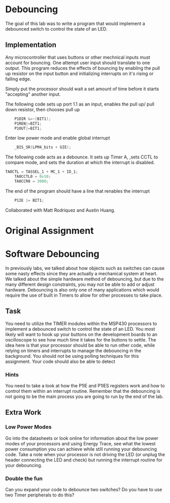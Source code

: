 # Debouncing

The goal of this lab was to write a program that would implement a debounced switch to control the state of an LED.
## Implementation

Any microcontroller that uses buttons or other mechnical inputs must account for bouncing. One attempt user input should translate to one output. This program reduces the effects of bouncing by enabling the pull up resistor on the input button and initializing interrupts on it's rising or falling edge. 

Simply put the processor should wait a set amount of time before it starts "accepting" another input. 


The following code sets up port 1.1 as an input, enables the pull up/ pull down resistor, then chooses pull up
```c
	P1DIR &=~(BIT1); 
	P1REN|=BIT1;
	P1OUT|=BIT1; 

```

Enter low power mode and enable global interrupt
```c
	_BIS_SR(LPM4_bits + GIE); 

```
The following code acts as a debounce. It sets up Timer A, ,sets CCTL to compare mode, and sets the duration at which the interrupt is disabled. 
```c
TA0CTL = TASSEL_1 + MC_1 + ID_1; 
    TA0CCTL0 = 0x10; 
    TA0CCR0 = 3000;
```

The end of the program should have a line that renables the interrupt
```c
	P1IE |= BIT1;
```

Collaborated with Matt Rodriquez and Austin Huang.


# Original Assignment
# Software Debouncing
In previously labs, we talked about how objects such as switches can cause some nasty effects since they are actually a mechanical system at heart. We talked about the simple hardware method of debouncing, but due to the many different design constraints, you may not be able to add or adjust hardware. Debouncing is also only one of many applications which would require the use of built in Timers to allow for other processes to take place.

## Task
You need to utilize the TIMER modules within the MSP430 processors to implement a debounced switch to control the state of an LED. You most likely will want to hook up your buttons on the development boards to an oscilloscope to see how much time it takes for the buttons to settle. The idea here is that your processor should be able to run other code, while relying on timers and interrupts to manage the debouncing in the background. You should not be using polling techniques for this assignment. Your code should also be able to detect 

### Hints
You need to take a look at how the P1IE and P1IES registers work and how to control them within an interrupt routine. Remember that the debouncing is not going to be the main process you are going to run by the end of the lab.

## Extra Work
### Low Power Modes
Go into the datasheets or look online for information about the low power modes of your processors and using Energy Trace, see what the lowest power consumption you can achieve while still running your debouncing code. Take a note when your processor is not driving the LED (or unplug the header connecting the LED and check) but running the interrupt routine for your debouncing.

### Double the fun
Can you expand your code to debounce two switches? Do you have to use two Timer peripherals to do this?
